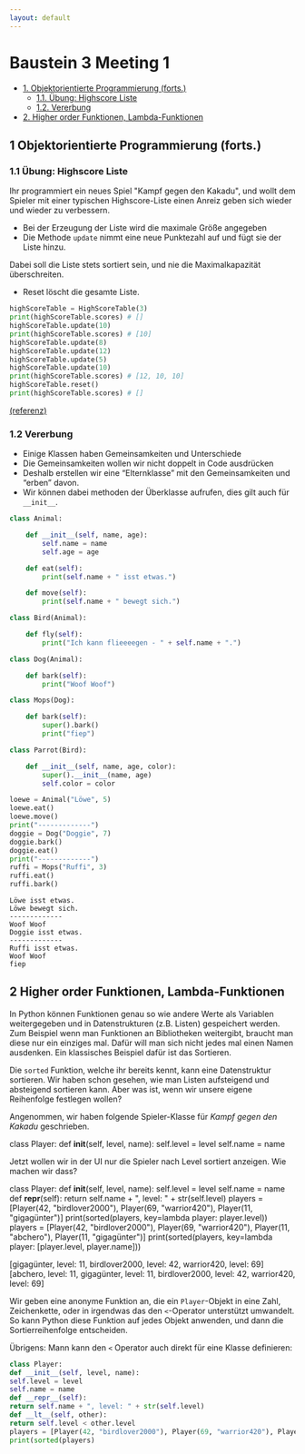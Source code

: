```yaml
---
layout: default
---
```


Baustein 3 Meeting 1
====================

* [1. Objektorientierte Programmierung (forts.)](#1-objektorientierte-programmierung-forts)
    * [1.1. Übung: Highscore Liste](#11-bung-highscore-liste)
    * [1.2. Vererbung](#12-vererbung)
* [2. Higher order Funktionen, Lambda-Funktionen](#2-higher-order-funktionen-lambda-funktionen)


1 Objektorientierte Programmierung (forts.)
-------------------------------------------

### 1.1 Übung: Highscore Liste

Ihr programmiert ein neues Spiel "Kampf gegen den Kakadu", und wollt dem Spieler mit einer typischen Highscore-Liste einen Anreiz geben sich wieder und wieder zu verbessern.

* Bei der Erzeugung der Liste wird die maximale Größe angegeben
* Die Methode `update` nimmt eine neue Punktezahl auf und fügt sie der Liste hinzu.

Dabei soll die Liste stets sortiert sein, und nie die Maximalkapazität überschreiten.

* Reset löscht die gesamte Liste.

```python
highScoreTable = HighScoreTable(3)
print(highScoreTable.scores) # []
highScoreTable.update(10)
print(highScoreTable.scores) # [10]
highScoreTable.update(8)
highScoreTable.update(12)
highScoreTable.update(5)
highScoreTable.update(10)
print(highScoreTable.scores) # [12, 10, 10]
highScoreTable.reset()
print(highScoreTable.scores) # []
```

[(referenz)](https://www.codewars.com/kata/5962bbea6878a381ed000036)

### 1.2 Vererbung

* Einige Klassen haben Gemeinsamkeiten und Unterschiede
* Die Gemeinsamkeiten wollen wir nicht doppelt in Code ausdrücken
* Deshalb erstellen wir eine “Elternklasse” mit den Gemeinsamkeiten und “erben” davon.
* Wir können dabei methoden der Überklasse aufrufen, dies gilt auch für `__init__`.

```python
class Animal:

    def __init__(self, name, age):
        self.name = name
        self.age = age

    def eat(self):
        print(self.name + " isst etwas.")

    def move(self):
        print(self.name + " bewegt sich.")

class Bird(Animal):

    def fly(self):
        print("Ich kann flieeeegen - " + self.name + ".")

class Dog(Animal):

    def bark(self):
        print("Woof Woof")

class Mops(Dog):

    def bark(self):
        super().bark()
        print("fiep")

class Parrot(Bird):

    def __init__(self, name, age, color):
        super().__init__(name, age)
        self.color = color

loewe = Animal("Löwe", 5)
loewe.eat()
loewe.move()
print("-------------")
doggie = Dog("Doggie", 7)
doggie.bark()
doggie.eat()
print("-------------")
ruffi = Mops("Ruffi", 3)
ruffi.eat()
ruffi.bark()
```
```
Löwe isst etwas.
Löwe bewegt sich.
-------------
Woof Woof
Doggie isst etwas.
-------------
Ruffi isst etwas.
Woof Woof
fiep
```

2 Higher order Funktionen, Lambda-Funktionen
--------------------------------------------

In Python können Funktionen genau so wie andere Werte als Variablen weitergegeben und in Datenstrukturen (z.B. Listen) gespeichert werden. Zum Beispiel wenn man Funktionen an Bibliotheken weitergibt, braucht man diese nur ein einziges mal. Dafür will man sich nicht jedes mal einen Namen ausdenken. Ein klassisches Beispiel dafür ist das Sortieren.

Die `sorted` Funktion, welche ihr bereits kennt, kann eine Datenstruktur sortieren. Wir haben schon gesehen, wie man Listen aufsteigend und absteigend sortieren kann. Aber was ist, wenn wir unsere eigene Reihenfolge festlegen wollen?

Angenommen, wir haben folgende Spieler-Klasse für _Kampf gegen den Kakadu_ geschrieben.

class Player:
def __init__(self, level, name):
self.level = level
self.name = name

Jetzt wollen wir in der UI nur die Spieler nach Level sortiert anzeigen. Wie machen wir dass?

class Player:
def __init__(self, level, name):
self.level = level
self.name = name
def __repr__(self):
return self.name + ", level: " + str(self.level)
players = [Player(42, "birdlover2000"), Player(69, "warrior420"), Player(11, "gigagünter")]
print(sorted(players, key=lambda player: player.level))
players = [Player(42, "birdlover2000"), Player(69, "warrior420"),  Player(11, "abchero"), Player(11, "gigagünter")]
print(sorted(players, key=lambda player: [player.level, player.name]))

[gigagünter, level: 11, birdlover2000, level: 42, warrior420, level: 69]
[abchero, level: 11, gigagünter, level: 11, birdlover2000, level: 42, warrior420, level: 69]

Wir geben eine anonyme Funktion an, die ein `Player`-Objekt in eine Zahl, Zeichenkette, oder in irgendwas das den `<`-Operator unterstützt umwandelt. So kann Python diese Funktion auf jedes Objekt anwenden, und dann die Sortierreihenfolge entscheiden.

Übrigens: Mann kann den `<` Operator auch direkt für eine Klasse definieren:

```python
class Player:
def __init__(self, level, name):
self.level = level
self.name = name
def __repr__(self):
return self.name + ", level: " + str(self.level)
def __lt__(self, other):
return self.level < other.level
players = [Player(42, "birdlover2000"), Player(69, "warrior420"), Player(11, "gigagünter")]
print(sorted(players)
```
